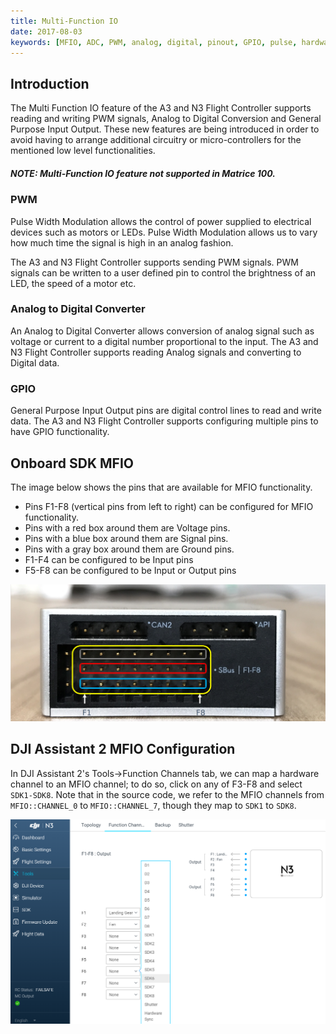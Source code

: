```yaml
---
title: Multi-Function IO
date: 2017-08-03
keywords: [MFIO, ADC, PWM, analog, digital, pinout, GPIO, pulse, hardware]
---
```


## Introduction

The Multi Function IO feature of the A3 and N3 Flight Controller supports reading and writing PWM signals, Analog to Digital Conversion and General Purpose Input Output. These new features are being introduced
  in order to avoid having to arrange additional circuitry or micro-controllers for the mentioned low level functionalities.

##### NOTE: Multi-Function IO feature not supported in Matrice 100.
 
### PWM

Pulse Width Modulation allows the control of power supplied to electrical devices such as motors or LEDs. Pulse Width Modulation allows us to vary how much time the signal is high in an analog fashion. 
 
 The A3 and N3 Flight Controller supports sending PWM signals. PWM signals can be written to a user defined pin to control the brightness of an LED, the speed of a motor etc. 

### Analog to Digital Converter 

An Analog to Digital Converter allows conversion of analog signal such as voltage or current to a digital number proportional to the input. 
The A3 and N3 Flight Controller supports reading Analog signals and converting to Digital data.  

### GPIO 

General Purpose Input Output pins are digital control lines to read and write data. 
The A3 and N3 Flight Controller supports configuring multiple pins to have GPIO functionality. 

## Onboard SDK MFIO 

The image below shows the pins that are available for MFIO functionality.
 
* Pins F1-F8 (vertical pins from left to right) can be configured for MFIO functionality. 
* Pins with a red box around them are Voltage pins. 
* Pins with a blue box around them are Signal pins. 
* Pins with a gray box around them are Ground pins. 
* F1-F4 can be configured to be Input pins
* F5-F8 can be configured to be Input or Output pins

[![A3 MFIO](../images/common/A3MFIO.png)](../images/common/A3MFIO.png) 

## DJI Assistant 2 MFIO Configuration

In DJI Assistant 2's Tools->Function Channels tab, we can map a hardware channel to an MFIO channel; to do so, click on any of F3-F8 and select `SDK1-SDK8`. Note that in the source code, we refer to the MFIO channels from `MFIO::CHANNEL_0` to `MFIO::CHANNEL_7`, though they map to `SDK1` to `SDK8`.

![MFIO-Assistant-config](../images/guides/MFIO_config.png)





